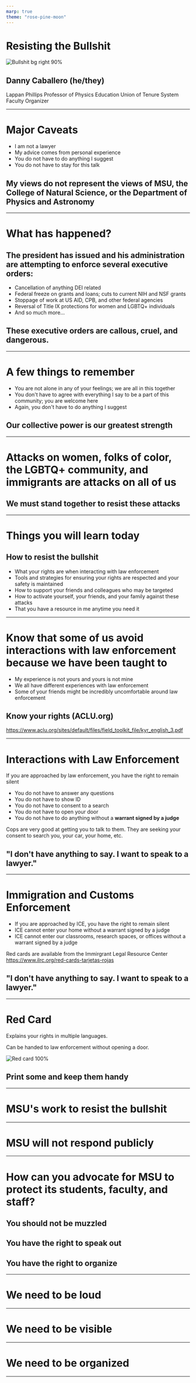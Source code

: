 ```yaml
---
marp: true
theme: "rose-pine-moon"
---
```


# Resisting the Bullshit

![Bullshit bg right 90%](./images/bullshit-course.png)

## Danny Caballero (he/they)
Lappan Phillips Professor of Physics Education
Union of Tenure System Faculty Organizer

---

# Major Caveats

- I am not a lawyer
- My advice comes from personal experience
- You do not have to do anything I suggest
- You do not have to stay for this talk

## My views do not represent the views of MSU, the College of Natural Science, or the Department of Physics and Astronomy

---

# What has happened?

## The president has issued and his administration are attempting to enforce several executive orders:

- Cancellation of anything DEI related
- Federal freeze on grants and loans; cuts to current NIH and NSF grants
- Stoppage of work at US AID, CPB, and other federal agencies
- Reversal of Title IX protections for women and LGBTQ+ individuals
- And so much more...

## These executive orders are callous, cruel, and dangerous.

---

# A few things to remember

- You are not alone in any of your feelings; we are all in this together
- You don't have to agree with everything I say to be a part of this community; you are welcome here
- Again, you don't have to do anything I suggest

## Our collective power is our greatest strength

---

# Attacks on women, folks of color, the LGBTQ+ community, and immigrants are attacks on all of us

## We must stand together to resist these attacks

---

# Things you will learn today

## How to resist the bullshit

- What your rights are when interacting with law enforcement
- Tools and strategies for ensuring your rights are respected and your safety is maintained
- How to support your friends and colleagues who may be targeted
- How to activate yourself, your friends, and your family against these attacks
- That you have a resource in me anytime you need it

---

# Know that some of us avoid interactions with law enforcement because we have been taught to

- My experience is not yours and yours is not mine
- We all have different experiences with law enforcement
- Some of your friends might be incredibly uncomfortable around law enforcement

## Know your rights (ACLU.org)

<https://www.aclu.org/sites/default/files/field_toolkit_file/kyr_english_3.pdf>

---

# Interactions with Law Enforcement

If you are approached by law enforcement, you have the right to remain silent

- You do not have to answer any questions
- You do not have to show ID
- You do not have to consent to a search
- You do not have to open your door
- You do not have to do anything without a **warrant signed by a judge**

Cops are very good at getting you to talk to them. They are seeking your consent to search you, your car, your home, etc.

## "I don't have anything to say. I want to speak to a lawyer."


---

# Immigration and Customs Enforcement

- If you are approached by ICE, you have the right to remain silent
- ICE cannot enter your home without a warrant signed by a judge
- ICE cannot enter our classrooms, research spaces, or offices without a warrant signed by a judge

Red cards are available from the Immirgrant Legal Resource Center 
<https://www.ilrc.org/red-cards-tarjetas-rojas>

## "I don't have anything to say. I want to speak to a lawyer."

---

# Red Card

Explains your rights in multiple languages. 

Can be handed to law enforcement without opening a door.

![Red card 100%](./images/redcards.png)

## Print some and keep them handy

---

# MSU's work to resist the bullshit

---

# MSU will not respond publicly

---

# How can you advocate for MSU to protect its students, faculty, and staff?

## You should not be muzzled

## You have the right to speak out

## You have the right to organize

---

# We need to be loud

---

# We need to be visible

---

# We need to be organized

---